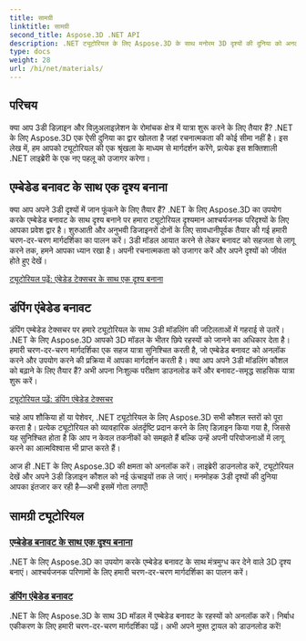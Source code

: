 ```yaml
---
title: सामग्री
linktitle: सामग्री
second_title: Aspose.3D .NET API
description: .NET ट्यूटोरियल के लिए Aspose.3D के साथ मनोरम 3D दृश्यों की दुनिया को अनलॉक करें। आश्चर्यजनक दृश्य बनाना सीखें और सहजता से एम्बेडेड बनावट का पता लगाएं।
type: docs
weight: 28
url: /hi/net/materials/
---
```

## परिचय

क्या आप 3डी डिज़ाइन और विज़ुअलाइज़ेशन के रोमांचक क्षेत्र में यात्रा शुरू करने के लिए तैयार हैं? .NET के लिए Aspose.3D एक ऐसी दुनिया का द्वार खोलता है जहां रचनात्मकता की कोई सीमा नहीं है। इस लेख में, हम आपको ट्यूटोरियल की एक श्रृंखला के माध्यम से मार्गदर्शन करेंगे, प्रत्येक इस शक्तिशाली .NET लाइब्रेरी के एक नए पहलू को उजागर करेगा।

## एम्बेडेड बनावट के साथ एक दृश्य बनाना

क्या आप अपने 3डी दृश्यों में जान फूंकने के लिए तैयार हैं? .NET के लिए Aspose.3D का उपयोग करके एम्बेडेड बनावट के साथ दृश्य बनाने पर हमारा ट्यूटोरियल दृश्यमान आश्चर्यजनक परिदृश्यों के लिए आपका प्रवेश द्वार है। शुरुआती और अनुभवी डिजाइनरों दोनों के लिए सावधानीपूर्वक तैयार की गई हमारी चरण-दर-चरण मार्गदर्शिका का पालन करें। 3डी मॉडल आयात करने से लेकर बनावट को सहजता से लागू करने तक, हमने आपका ध्यान रखा है। अपनी रचनात्मकता को उजागर करें और अपने दृश्यों को जीवंत होते हुए देखें।

[ट्यूटोरियल पढ़ें: एंबेडेड टेक्सचर के साथ एक दृश्य बनाना](./create-scene-embedded-texture/)

## डंपिंग एंबेडेड बनावट

डंपिंग एम्बेडेड टेक्सचर पर हमारे ट्यूटोरियल के साथ 3डी मॉडलिंग की जटिलताओं में गहराई से उतरें। .NET के लिए Aspose.3D आपको 3D मॉडल के भीतर छिपे रहस्यों को जानने का अधिकार देता है। हमारी चरण-दर-चरण मार्गदर्शिका एक सहज यात्रा सुनिश्चित करती है, जो एम्बेडेड बनावट को अनलॉक करने और उपयोग करने की प्रक्रिया में आपका मार्गदर्शन करती है। क्या आप अपने 3डी मॉडलिंग कौशल को बढ़ाने के लिए तैयार हैं? अभी अपना निःशुल्क परीक्षण डाउनलोड करें और बनावट-समृद्ध साहसिक यात्रा शुरू करें।

[ट्यूटोरियल पढ़ें: डंपिंग एंबेडेड टेक्सचर](./dump-embedded-textures/)

चाहे आप शौकिया हों या पेशेवर, .NET ट्यूटोरियल के लिए Aspose.3D सभी कौशल स्तरों को पूरा करता है। प्रत्येक ट्यूटोरियल को व्यावहारिक अंतर्दृष्टि प्रदान करने के लिए डिज़ाइन किया गया है, जिससे यह सुनिश्चित होता है कि आप न केवल तकनीकों को समझते हैं बल्कि उन्हें अपनी परियोजनाओं में लागू करने का आत्मविश्वास भी प्राप्त करते हैं।

आज ही .NET के लिए Aspose.3D की क्षमता को अनलॉक करें। लाइब्रेरी डाउनलोड करें, ट्यूटोरियल देखें और अपने 3डी डिज़ाइन कौशल को नई ऊंचाइयों तक ले जाएं। मनमोहक 3डी दृश्यों की दुनिया आपका इंतजार कर रही है—अभी इसमें गोता लगाएँ!
## सामग्री ट्यूटोरियल
### [एम्बेडेड बनावट के साथ एक दृश्य बनाना](./create-scene-embedded-texture/)
.NET के लिए Aspose.3D का उपयोग करके एम्बेडेड बनावट के साथ मंत्रमुग्ध कर देने वाले 3D दृश्य बनाएं। आश्चर्यजनक परिणामों के लिए हमारी चरण-दर-चरण मार्गदर्शिका का पालन करें।
### [डंपिंग एंबेडेड बनावट](./dump-embedded-textures/)
.NET के लिए Aspose.3D के साथ 3D मॉडल में एम्बेडेड बनावट के रहस्यों को अनलॉक करें। निर्बाध एकीकरण के लिए हमारी चरण-दर-चरण मार्गदर्शिका पढ़ें। अभी अपने मुफ़्त ट्रायल को डाउनलोड करें!